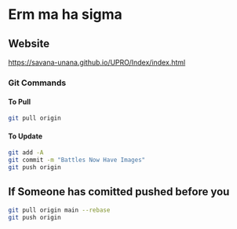 # Erm ma ha sigma

## Website

<https://savana-unana.github.io/UPRO/Index/index.html>

### Git Commands

#### To Pull

``` bash
git pull origin
```

#### To Update

```bash
git add -A 
git commit -m "Battles Now Have Images"
git push origin 

```

## If Someone has comitted pushed before you

 ``` bash
 git pull origin main --rebase
 git push origin
```
